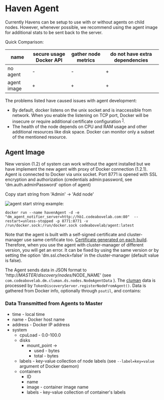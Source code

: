 # Haven Agent #

Currently Havens can be setup to use with or without agents on child nodes. However, whenever possible, we recommend using the agent image for additional stats to be sent back to the server.

Quick Comparison:

| name        | secure usage Docker API | gather node metrics | do not have extra dependencies | 
|-------------|---|---|---|
| no agent    | - | - | + |
| agent image | + | + | + |

The problems listed have caused issues with agent development:
 - By default, docker listens on the unix socket and is inaccessible from network. When you enable the listening on 
 TCP port, Docker will be insecure or require additional certificate configuration 
 <sup>[1](https://docs.docker.com/edge/engine/reference/commandline/dockerd/#daemon-socket-option)</sup>.
 - The health of the node depends on CPU and RAM usage and other additional resources like disk space. Docker can monitor 
 only a subset of the mentioned resource.

## Agent Image ##

New version (1.2) of system can work without the agent installed but we have implement the new agent with proxy of Docker 
connection (1.2.1). Agent is connected to Docker via unix socket. Port 8771 is opened with SSL encryption and
authorization (credentials admin:password, see 'dm.auth.adminPassword' option of agent)

Copy start string from 'Admin' -> 'Add node'

![agent](https://raw.githubusercontent.com/codeabovelab/haven-platform/master/doc/img/agent.png)
start string example:

```
docker run --name havenAgent -d -e "dm_agent_notifier_server=http://hb1.codeabovelab.com:80"  --restart=unless-stopped -p 8771:8771 -v /run/docker.sock:/run/docker.sock codeabovelab/agent:latest
```

Note that the agent is built with a self-signed certificate and cluster-manager use same certificate too. 
[Certificate generated on each build](https://github.com/codeabovelab/haven-platform/blob/dc38ed2ed9368fa4436b411400f4b20cd92457a2/pom.xml#L121). Therefore, when you use the agent with cluster-manager of different version, you will get an error. It can be fixed by using the same version or by setting the option 'dm.ssl.check=false' in the cluster-manager (default value is false).


The Agent sends data in JSON format to 'http://$MASTER/discovery/nodes/$NODE_NAME' (see `com.codeabovelab.dm.cluman.ds.nodes.NodeAgentData` ). 
The [cluman](cluman.md) data is processed by `TokenDiscoveryServer.registerNodeFromAgent()`. Data is gathered from Docker info, optionally through `psutil`, and contains:

### Data Transmitted from Agents to Master ###

* time - local time
* name - Docker host name
* address - Docker IP address
* system
    * cpuLoad - 0.0-100.0
    * disks 
        * mount_point ->
            * used - bytes
            * total - bytes
    * labels - key-value collection of node labels (see `--label=key=value` argument of Docker daemon)
    * containers
        * ID
        * name
        * image - container image name
        * labels - key-value collection of container's labels 

